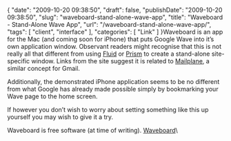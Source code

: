 {
    "date": "2009-10-20 09:38:50",
    "draft": false,
    "publishDate": "2009-10-20 09:38:50",
    "slug": "waveboard-stand-alone-wave-app",
    "title": "Waveboard - Stand-Alone Wave App",
    "url": "\/waveboard-stand-alone-wave-app\/",
    "tags": [
        "client",
        "interface"
    ],
    "categories": [
        "Link"
    ]
}Waveboard is an app for the Mac (and coming soon for iPhone) that puts
Google Wave into it’s own application window. Observant readers might
recognise that this is not really all that different from using
[Fluid](http://fluidapp.com/) or [Prism](http://prism.mozillalabs.com)
to create a stand-alone site-specific window. Links from the site
suggest it is related to [Mailplane](http://mailplaneapp.com/), a
similar concept for Gmail.

Additionally, the demonstrated iPhone application seems to be no
different from what Google has already made possible simply by
bookmarking your Wave page to the home screen.

If however you don’t wish to worry about setting something like this up
yourself you may wish to give it a try.

Waveboard is free software (at time of writing).
[Waveboard](http://www.getwaveboard.com/)\
